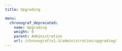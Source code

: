 ```yaml
---
title: Upgrading

menu:
  chronograf_deprecated:
    name: Upgrading
    weight: 0
    parent: Administration
    url: /chronograf/v1.3/administration/upgrading/
---
```

